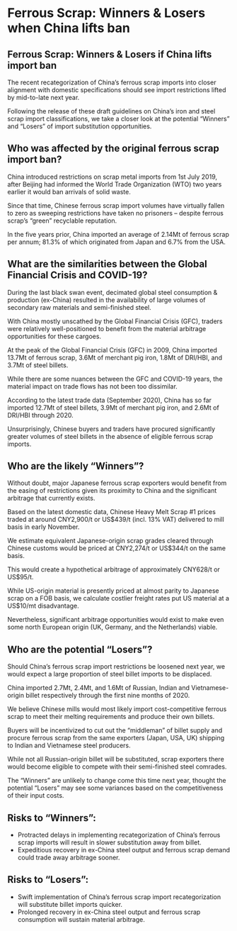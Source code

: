 # Ferrous Scrap: Winners & Losers when China lifts ban

## Ferrous Scrap: Winners & Losers if China lifts import ban
The recent recategorization of China’s ferrous scrap imports into closer alignment with domestic specifications should see import restrictions lifted by mid-to-late next year.

Following the release of these draft guidelines on China’s iron and steel scrap import classifications, we take a closer look at the potential “Winners” and “Losers” of import substitution opportunities.



## Who was affected by the original ferrous scrap import ban?
China introduced restrictions on scrap metal imports from 1st July 2019, after Beijing had informed the World Trade Organization (WTO) two years earlier it would ban arrivals of solid waste.

Since that time, Chinese ferrous scrap import volumes have virtually fallen to zero as sweeping restrictions have taken no prisoners – despite ferrous scrap’s “green” recyclable reputation.

In the five years prior, China imported an average of 2.14Mt of ferrous scrap per annum; 81.3% of which originated from Japan and 6.7% from the USA.



## What are the similarities between the Global Financial Crisis and COVID-19?
During the last black swan event, decimated global steel consumption & production (ex-China) resulted in the availability of large volumes of secondary raw materials and semi-finished steel.

With China mostly unscathed by the Global Financial Crisis (GFC), traders were relatively well-positioned to benefit from the material arbitrage opportunities for these cargoes.

At the peak of the Global Financial Crisis (GFC) in 2009, China imported 13.7Mt of ferrous scrap, 3.6Mt of merchant pig iron, 1.8Mt of DRI/HBI, and 3.7Mt of steel billets.

While there are some nuances between the GFC and COVID-19 years, the material impact on trade flows has not been too dissimilar.

According to the latest trade data (September 2020), China has so far imported 12.7Mt of steel billets, 3.9Mt of merchant pig iron, and 2.6Mt of DRI/HBI through 2020.

Unsurprisingly, Chinese buyers and traders have procured significantly greater volumes of steel billets in the absence of eligible ferrous scrap imports.



## Who are the likely “Winners”?
Without doubt, major Japanese ferrous scrap exporters would benefit from the easing of restrictions given its proximity to China and the significant arbitrage that currently exists.

Based on the latest domestic data, Chinese Heavy Melt Scrap #1 prices traded at around CNY2,900/t or US$439/t (incl. 13% VAT) delivered to mill basis in early November.

We estimate equivalent Japanese-origin scrap grades cleared through Chinese customs would be priced at CNY2,274/t or US$344/t on the same basis.

This would create a hypothetical arbitrage of approximately CNY628/t or US$95/t.

While US-origin material is presently priced at almost parity to Japanese scrap on a FOB basis, we calculate costlier freight rates put US material at a US$10/mt disadvantage.

Nevertheless, significant arbitrage opportunities would exist to make even some north European origin (UK, Germany, and the Netherlands) viable.



## Who are the potential “Losers”?
Should China’s ferrous scrap import restrictions be loosened next year, we would expect a large proportion of steel billet imports to be displaced.

China imported 2.7Mt, 2.4Mt, and 1.6Mt of Russian, Indian and Vietnamese-origin billet respectively through the first nine months of 2020.

We believe Chinese mills would most likely import cost-competitive ferrous scrap to meet their melting requirements and produce their own billets.

Buyers will be incentivized to cut out the “middleman” of billet supply and procure ferrous scrap from the same exporters (Japan, USA, UK) shipping to Indian and Vietnamese steel producers.

While not all Russian-origin billet will be substituted, scrap exporters there would become eligible to compete with their semi-finished steel comrades.

The “Winners” are unlikely to change come this time next year, thought the potential “Losers” may see some variances based on the competitiveness of their input costs.



## Risks to “Winners”:


- Protracted delays in implementing recategorization of China’s ferrous scrap imports will result in slower substitution away from billet.
- Expeditious recovery in ex-China steel output and ferrous scrap demand could trade away arbitrage sooner.


## Risks to “Losers”:


- Swift implementation of China’s ferrous scrap import recategorization will substitute billet imports quicker.
- Prolonged recovery in ex-China steel output and ferrous scrap consumption will sustain material arbitrage.
